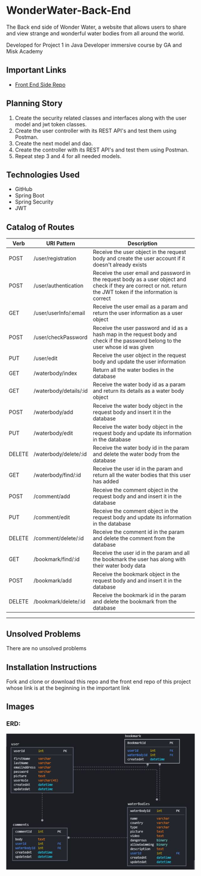 # WonderWater-Back-End
The Back end side of Wonder Water, a website that allows users to share and view strange and wonderful water bodies from all around the world. 

Developed for Project 1 in Java Developer immersive course by GA and Misk Academy

## Important Links

- [Front End Side Repo](https://github.com/FatimahAlIbrahim/WonderWater-Front-End)

## Planning Story

1. Create the security related classes and interfaces along with the user model and jwt token classes.
1. Create the user controller with its REST API's and test them using Postman.
1. Create the next model and dao.
1. Create the controller with its REST API's and test them using Postman.
1. Repeat step 3 and 4 for all needed models.

## Technologies Used

- GitHub
- Spring Boot
- Spring Security
- JWT

## Catalog of Routes

| Verb  | URI Pattern            | Description |
| ----  | -----------            | ----------- |
| POST  | /user/registration     | Receive the user object in the request body and create the user account if it doesn't already exists |
| POST  | /user/authentication   | Receive the user email and password in the request body as a user object and check if they are correct or not. return the JWT token if the information is correct |
| GET   | /user/userInfo/:email  | Receive the user email as a param and return the user information as a user object |
| POST  | /user/checkPassword    | Receive the user password and id as a hash map in the request body and check if the password belong to the user whose id was given |
| PUT   | /user/edit            | Receive the user object in the request body and update the user information |
| GET   | /waterbody/index      | Return all the water bodies in the database                                 |
| GET   | /waterbody/details/:id| Receive the water body id as a param and return its details as a water body object |
| POST  | /waterbody/add        | Receive the water body object in the request body and insert it in the database |
| PUT   | /waterbody/edit       | Receive the water body object in the request body and update its information in the database |
| DELETE| /waterbody/delete/:id | Receive the water body id in the param and delete the water body from the database |
| GET   | /waterbody/find/:id   | Receive the user id in the param and return all the water bodies that this user has added |
| POST  | /comment/add          | Receive the comment object in the request body and and insert it in the database |
| PUT   | /comment/edit         | Receive the comment object in the request body and update its information in the database |
| DELETE| /comment/delete/:id   | Receive the comment id in the param and delete the comment from the database |
| GET   | /bookmark/find/:id    | Receive the user id in the param and all the bookmark the user has along with their water body data |
| POST  | /bookmark/add         | Receive the bookmark object in the request body and and insert it in the database |
| DELETE| /bookmark/delete/:id  | Receive the bookmark id in the param and delete the bookmark from the database |
---

## Unsolved Problems
There are no unsolved problems

## Installation Instructions
Fork and clone or download this repo and the front end repo of this project whose link is at the beginning in the important link

## Images

### ERD:
![ERD](images/erd.JPG)